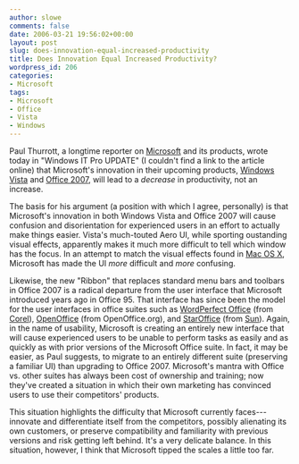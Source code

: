 ```yaml
---
author: slowe
comments: false
date: 2006-03-21 19:56:02+00:00
layout: post
slug: does-innovation-equal-increased-productivity
title: Does Innovation Equal Increased Productivity?
wordpress_id: 206
categories:
- Microsoft
tags:
- Microsoft
- Office
- Vista
- Windows
---
```


Paul Thurrott, a longtime reporter on [Microsoft](http://www.microsoft.com/) and its products, wrote today in "Windows IT Pro UPDATE" (I couldn't find a link to the article online) that Microsoft's innovation in their upcoming products, [Windows Vista](http://www.microsoft.com/windowsvista/) and [Office 2007](http://www.microsoft.com/office/preview/default.mspx), will lead to a _decrease_ in productivity, not an increase.

The basis for his argument (a position with which I agree, personally) is that Microsoft's innovation in both Windows Vista and Office 2007 will cause confusion and disorientation for experienced users in an effort to actually make things easier. Vista's much-touted Aero UI, while sporting oustanding visual effects, apparently makes it much more difficult to tell which window has the focus. In an attempt to match the visual effects found in [Mac OS X](http://www.apple.com/macosx/), Microsoft has made the UI _more_ difficult and _more_ confusing.

Likewise, the new "Ribbon" that replaces standard menu bars and toolbars in Office 2007 is a radical departure from the user interface that Microsoft introduced years ago in Office 95. That interface has since been the model for the user interfaces in office suites such as [WordPerfect Office](http://www.corel.com/servlet/Satellite?pagename=Corel3/Products/Display&pfid=1047024307359) (from [Corel](http://www.corel.com/)), [OpenOffice](http://www.openoffice.org/) (from OpenOffice.org), and [StarOffice](http://www.sun.com/software/star/staroffice/index.jsp) (from [Sun](http://www.sun.com/)). Again, in the name of usability, Microsoft is creating an entirely new interface that will cause experienced users to be unable to perform tasks as easily and as quickly as with prior versions of the Microsoft Office suite. In fact, it may be easier, as Paul suggests, to migrate to an entirely different suite (preserving a familiar UI) than upgrading to Office 2007. Microsoft's mantra with Office vs. other suites has always been cost of ownership and training; now they've created a situation in which their own marketing has convinced users to use their competitors' products.

This situation highlights the difficulty that Microsoft currently faces---innovate and differentiate itself from the competitors, possibly alienating its own customers, or preserve compatibility and familiarity with previous versions and risk getting left behind. It's a very delicate balance. In this situation, however, I think that Microsoft tipped the scales a little too far.

